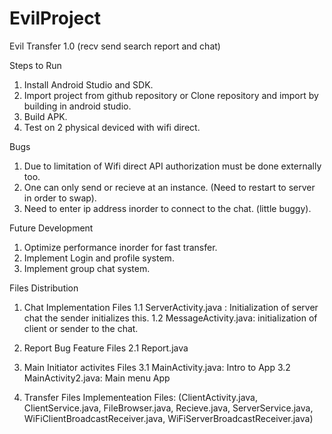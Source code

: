 # EvilProject
Evil Transfer 1.0 (recv send search report and chat)


Steps to Run

1. Install Android Studio and SDK.
2. Import project from github repository or Clone repository and import by building in android studio.
3. Build APK.
4. Test on 2 physical deviced with wifi direct.


Bugs

1. Due to limitation of Wifi direct API authorization must be done externally too.
2. One can only send or recieve at an instance. (Need to restart to server in order to swap).
3. Need to enter ip address inorder to connect to the chat. (little buggy).

Future Development

1. Optimize performance inorder for fast transfer.
2. Implement Login and profile system.
3. Implement group chat system. 

Files Distribution

1. Chat Implementation Files 
   1.1 ServerActivity.java : Initialization of server chat the sender initializes this. 
   1.2 MessageActivity.java: initialization of client or sender to the chat.

2. Report Bug Feature Files
   2.1 Report.java 
  
3. Main Initiator activites Files
  3.1 MainActivity.java: Intro to App
  3.2 MainActivity2.java: Main menu App
  
4. Transfer Files Implementeation Files: (ClientActivity.java, ClientService.java, FileBrowser.java, Recieve.java, ServerService.java, WiFiClientBroadcastReceiver.java, WiFiServerBroadcastReceiver.java)
  
